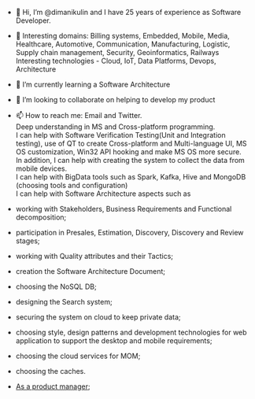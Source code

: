 - 👋 Hi, I’m @dimanikulin and I have 25 years of experience as Software Developer.
- 👀 Interesting domains: Billing systems, Embedded, Mobile, Media, Healthcare, Automotive, Communication, Manufacturing, Logistic, Supply chain management, Security, Geoinformatics, Railways   
Interesting technologies - Cloud, IoT, Data Platforms, Devops, Architecture
- 🌱 I’m currently learning a Software Architecture
- 💞️ I’m looking to collaborate on helping to develop my product
- 📫 How to reach me: Email and Twitter.   
Deep understanding in MS and Cross-platform programming.   
I can help with Software Verification Testing(Unit and Integration testing), use of QT to create Cross-platform and Multi-language UI, MS OS customization, Win32 API hooking and make MS OS more secure.    
In addition, I can help with creating the system to collect the data from mobile devices.    
I can help with BigData tools such as Spark, Kafka, Hive and MongoDB (choosing tools and configuration)      
I can help with Software Architecture aspects such as   
-	working with Stakeholders, Business Requirements and Functional decomposition;
-	participation in Presales, Estimation, Discovery, Discovery and Review stages;
-	working with Quality attributes and their Tactics;
-	creation the Software Architecture Document;  
-	choosing the NoSQL DB;
-	designing the Search system;
-	securing the system on cloud to keep private data;
-	choosing style, design patterns and development technologies for web application to support the desktop and mobile requirements;
-	choosing the cloud services for MOM;
-	choosing the caches.

- [As a product manager](./post1.md);

